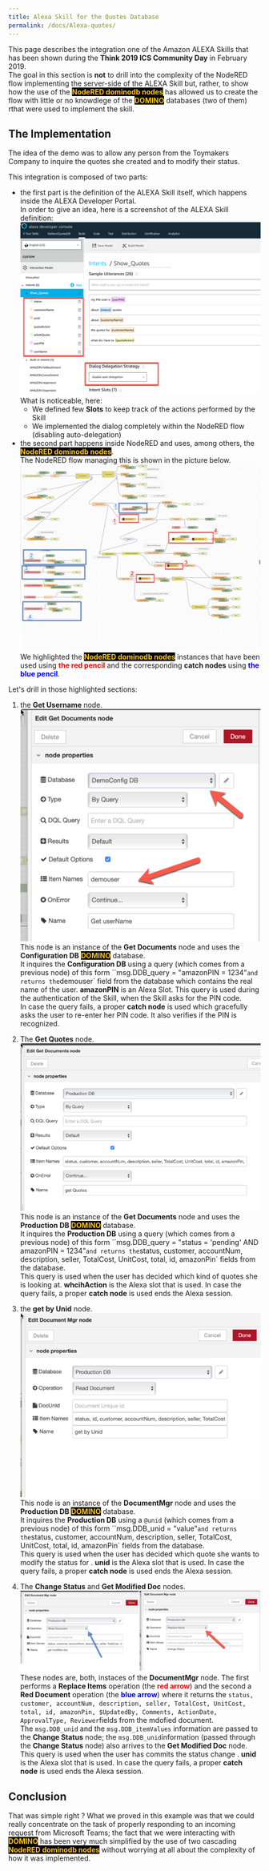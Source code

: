 ```yaml
---
title: Alexa Skill for the Quotes Database
permalink: /docs/Alexa-quotes/
---
```


This page describes the integration one of the Amazon ALEXA Skills that has been shown during the **Think 2019 ICS Community Day** in February 2019.  
The goal in this section is **not** to drill into the complexity of the NodeRED flow implementing the server-side of the ALEXA Skill but, rather, to show how the use of the <strong style="color: #FEC70B; background-color: black">NodeRED dominodb nodes</strong> has allowed us to create the flow with little or no knowdlege of the <strong style="color: #FEC70B; background-color: black">DOMINO</strong> databases (two of them) rthat were used to implement the skill.

<h2>The Implementation</h2>
The idea of the demo was to allow any person from the Toymakers Company to inquire the quotes she created and to modify their status. 

This integration is composed of two parts:
- the first part is the definition of the ALEXA Skill itself, which happens inside the ALEXA Developer Portal.  
In order to give an idea, here is a screenshot of the ALEXA Skill definition:  
![](../images/fullDocumentation/Alexa-quotes-02.png)  
What is noticeable, here:
    - We defined few **Slots** to keep track of the actions performed by the Skill
    - We implemented the dialog completely within the NodeRED flow (disabling auto-delegation)
- the second part happens inside NodeRED and uses, among others, the <strong style="color: #FEC70B; background-color: black">NodeRED dominodb nodes</strong>. <br/> The NodeRED flow managing this is shown in the picture below.  
![](../images/fullDocumentation/Alexa-quotes-01.png)  
We highlighted the <strong style="color: #FEC70B; background-color: black">NodeRED dominodb nodes</strong> instances that have been used using <strong style="color:red">the red pencil</strong> and the corresponding **catch nodes** using <strong style="color:blue">the blue pencil</strong>.

Let's drill in those highlighted sections:
1.  the **Get Username** node.  
![](../images/fullDocumentation/Alexa-quotes-03.png)  
This node is an instance of the **Get Documents** node and uses the **Configuration DB** <strong style="color: #FEC70B; background-color: black">DOMINO</strong> database.  
It inquires the **Configuration DB** using a query (which comes from a previous node) of this form ``msg.DDB_query = "amazonPIN = 1234"` and returns the `demouser` field from the database which contains the real name of the user. **amazonPIN** is an Alexa Slot.
This query is used during the authentication of the Skill, when the Skill asks for the PIN code.  
In case the query fails, a proper **catch node** is used which gracefully asks the user to re-enter her PIN code. It also verifies if the PIN is recognized.

2.  The **Get Quotes** node.
![](../images/fullDocumentation/Alexa-quotes-04.png)  
This node is an instance of the **Get Documents** node and uses the **Production DB** <strong style="color: #FEC70B; background-color: black">DOMINO</strong> database.  
It inquires the **Production DB** using a query (which comes from a previous node) of this form ``msg.DDB_query = "status = 'pending' AND amazonPIN = 1234"` and returns the `status, customer, accountNum, description, seller, TotalCost, UnitCost, total, id, amazonPin` fields from the database.  
This query is used when the user has decided which kind of quotes she is looking at. **whcihAction** is the Alexa slot that is used.
In case the query fails, a proper **catch node** is used ends the Alexa session.

3. the **get by Unid** node.  
![](../images/fullDocumentation/Alexa-quotes-05.png)  
This node is an instance of the **DocumentMgr** node and uses the **Production DB** <strong style="color: #FEC70B; background-color: black">DOMINO</strong> database.  
It inquires the **Production DB** using a `@unid` (which comes from a previous node) of this form ``msg.DDB_unid = "value"` and returns the `status, customer, accountNum, description, seller, TotalCost, UnitCost, total, id, amazonPin` fields from the database.  
This query is used when the user has decided which quote she wants to modify the status for . **unid** is the Alexa slot that is used.
In case the query fails, a proper **catch node** is used ends the Alexa session.

4. The **Change Status** and **Get Modified Doc** nodes.  
![](../images/fullDocumentation/Alexa-quotes-06.png)  
These nodes are, both, instaces of the **DocumentMgr** node. The first performs a **Replace Items** operation (the <strong style="color:red">red arrow</strong>) and the second a **Red Document** operation (the <strong style="color:blue">blue arrow</strong>) where it returns the `status, customer, accountNum, description, seller, TotalCost, UnitCost, total, id, amazonPin, $UpdatedBy, Comments, ActionDate, ApprovalType, Reviewer`fields from the mdofied document.  
The `msg.DDB_unid` and the `msg.DDB_itemValues` information are passed to the **Change Status** node; the `msg.DDB_unid`information (passed through the **Change Status** node) also arrives to the **Get Modified Doc** node.  
This query is used when the user has commits the status change . **unid** is the Alexa slot that is used.
In case the query fails, a proper **catch node** is used ends the Alexa session.


<h2>Conclusion</h2>
That was simple right ?  
What we proved in this example was that we could really concentrate on the task of properly responding to an incoming request from Microsoft Teams; the fact that we were interacting with <strong style="color: #FEC70B; background-color: black">DOMINO</strong>  has been very much simplified by the use of two cascading <strong style="color: #FEC70B; background-color: black">NodeRED dominodb nodes</strong> without worrying at all about the complexity of how it was implemented.  




